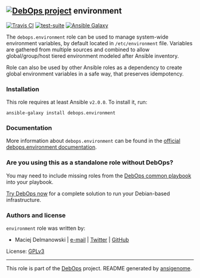 ## [![DebOps project](http://debops.org/images/debops-small.png)](http://debops.org) environment

<!-- This file was generated by Ansigenome. Do not edit this file directly but
     instead have a look at the files in the ./meta/ directory. -->

[![Travis CI](http://img.shields.io/travis/debops/ansible-environment.svg?style=flat)](http://travis-ci.org/debops/ansible-environment)
[![test-suite](http://img.shields.io/badge/test--suite-ansible--environment-blue.svg?style=flat)](https://github.com/debops/test-suite/tree/master/ansible-environment/)
[![Ansible Galaxy](http://img.shields.io/badge/galaxy-debops.environment-660198.svg?style=flat)](https://galaxy.ansible.com/debops/environment)


The `debops.environment` role can be used to manage system-wide environment
variables, by default located in `/etc/environment` file. Variables are
gathered from multiple sources and combined to allow global/group/host tiered
environment modeled after Ansible inventory.

Role can also be used by other Ansible roles as a dependency to create global
environment variables in a safe way, that preserves idempotency.

### Installation

This role requires at least Ansible `v2.0.0`. To install it, run:

```Shell
ansible-galaxy install debops.environment
```

### Documentation

More information about `debops.environment` can be found in the
[official debops.environment documentation](http://docs.debops.org/en/latest/ansible/roles/ansible-environment/docs/).



### Are you using this as a standalone role without DebOps?

You may need to include missing roles from the [DebOps common
playbook](https://github.com/debops/debops-playbooks/blob/master/playbooks/common.yml)
into your playbook.

[Try DebOps now](https://github.com/debops/debops) for a complete solution to run your Debian-based infrastructure.





### Authors and license

`environment` role was written by:

- Maciej Delmanowski | [e-mail](mailto:drybjed@gmail.com) | [Twitter](https://twitter.com/drybjed) | [GitHub](https://github.com/drybjed)

License: [GPLv3](https://tldrlegal.com/license/gnu-general-public-license-v3-%28gpl-3%29)

***

This role is part of the [DebOps](http://debops.org/) project. README generated by [ansigenome](https://github.com/nickjj/ansigenome/).
